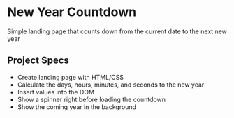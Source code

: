 # New Year Countdown

Simple landing page that counts down from the current date to the next new year

## Project Specs

- Create landing page with HTML/CSS
- Calculate the days, hours, minutes, and seconds to the new year
- Insert values into the DOM
- Show a spinner right before loading the countdown
- Show the coming year in the background